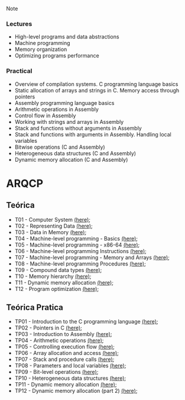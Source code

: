 > [!NOTE]
> ### Lectures
> - High-level programs and data abstractions
> - Machine programming
> - Memory organization
> - Optimizing programs performance
> ### Practical
> - Overview of compilation systems. C programming language basics
> - Static allocation of arrays and strings in C. Memory access through pointers
> - Assembly programming language basics
> - Arithmetic operations in Assembly
> - Control flow in Assembly
> - Working with strings and arrays in Assembly
> - Stack and functions without arguments in Assembly
> - Stack and functions with arguments in Assembly. Handling local variables
> - Bitwise operations (C and Assembly)
> - Heterogeneous data structures (C and Assembly)
> - Dynamic memory allocation (C and Assembly)

# ARQCP
## Teórica

- T01 - Computer System [(here)](https://github.com/LuigyLima01/Estudos_C/blob/main/ARQCP/Teoricas/T01%20-%20Computer%20System.pdf);
- T02 - Representing Data [(here)](https://github.com/LuigyLima01/Estudos_C/blob/main/ARQCP/Teoricas/T02%20-%20Representing%20Data.pdf);
- T03 - Data in Memory [(here)](https://github.com/LuigyLima01/Estudos_C/tree/main/ARQCP/Teoricas/T03%20-%20Data%20in%20Memory);
- T04 - Machine-level programming - Basics [(here)](https://github.com/LuigyLima01/Estudos_C/blob/main/ARQCP/Teoricas/T04%20-%20Machine-level%20programming%20-%20Basics.pdf);
- T05 - Machine-level programming - x86-64 [(here)](https://github.com/LuigyLima01/Estudos_C/blob/main/ARQCP/Teoricas/T05%20-%20Machine-level%20programming%20-%20x86-64.pdf);
- T06 - Machine-level programming Instructions [(here)](https://github.com/LuigyLima01/Estudos_C/tree/main/ARQCP/Teoricas/T06%20-%20Machine-level%20programming%20Instructions);
- T07 - Machine-level programming - Memory and Arrays [(here)](https://github.com/LuigyLima01/Estudos_C/blob/main/ARQCP/Teoricas/T07%20-%20Machine-level%20programming%20-%20Memory%20and%20Arrays.pdf);
- T08 - Machine-level programming Procedures [(here)](https://github.com/LuigyLima01/Estudos_C/tree/main/ARQCP/Teoricas/T08%20-%20Machine-level%20programming%20Procedures);
- T09 - Compound data types [(here)](https://github.com/LuigyLima01/Estudos_C/blob/main/ARQCP/Teoricas/T09%20-%20Compound%20data%20types.pdf);
- T10 - Memory hierarchy [(here)](https://github.com/LuigyLima01/Estudos_C/blob/main/ARQCP/Teoricas/T10%20-%20Memory%20hierarchy.pdf);
- T11 - Dynamic memory allocation [(here)](https://github.com/LuigyLima01/Estudos_C/blob/main/ARQCP/Teoricas/T11%20-%20Dynamic%20memory%20allocation.pdf);
- T12 - Program optimization [(here)](https://github.com/LuigyLima01/Estudos_C/blob/main/ARQCP/Teoricas/T12%20-%20Program%20optimization.pdf);

## Teórica Pratica

- TP01 - Introduction to the C programming language [(here)](https://github.com/LuigyLima01/Estudos_C/blob/main/ARQCP/Teorica-pratica/TP01%20-%20Introduction%20to%20the%20C%20programming%20language.pdf);
- TP02 - Pointers in C [(here)](https://github.com/LuigyLima01/Estudos_C/blob/main/ARQCP/Teorica-pratica/TP02%20-%20Pointers%20in%20C.pdf);
- TP03 - Introduction to Assembly [(here)](https://github.com/LuigyLima01/Estudos_C/blob/main/ARQCP/Teorica-pratica/TP03%20-%20Introduction%20to%20Assembly.pdf);
- TP04 - Arithmetic operations [(here)](https://github.com/LuigyLima01/Estudos_C/blob/main/ARQCP/Teorica-pratica/TP03%20-%20Introduction%20to%20Assembly.pdf);
- TP05 - Controlling execution flow [(here)](https://github.com/LuigyLima01/Estudos_C/blob/main/ARQCP/Teorica-pratica/TP05%20-%20Controlling%20execution%20flow.pdf);
- TP06 - Array allocation and access [(here)](https://github.com/LuigyLima01/Estudos_C/blob/main/ARQCP/Teorica-pratica/TP06%20-%20Array%20allocation%20and%20access.pdf);
- TP07 - Stack and procedure calls [(here)](https://github.com/LuigyLima01/Estudos_C/blob/main/ARQCP/Teorica-pratica/TP07%20-%20Stack%20and%20procedure%20calls.pdf);
- TP08 - Parameters and local variables [(here)](https://github.com/LuigyLima01/Estudos_C/blob/main/ARQCP/Teorica-pratica/TP08%20-%20Parameters%20and%20local%20variables.pdf);
- TP09 - Bit-level operations [(here)](https://github.com/LuigyLima01/Estudos_C/blob/main/ARQCP/Teorica-pratica/TP09%20-%20Bit-level%20operations.pdf);
- TP10 - Heterogeneous data structures [(here)](https://github.com/LuigyLima01/Estudos_C/blob/main/ARQCP/Teorica-pratica/TP10%20-%20Heterogeneous%20data%20structures.pdf);
- TP11 - Dynamic memory allocation [(here)](https://github.com/LuigyLima01/Estudos_C/blob/main/ARQCP/Teorica-pratica/TP11%20-%20Dynamic%20memory%20allocation.pdf);
- TP12 - Dynamic memory allocation (part 2) [(here)](https://github.com/LuigyLima01/Estudos_C/blob/main/ARQCP/Teorica-pratica/TP12%20-%20Dynamic%20memory%20allocation%20(part%202).pdf);
